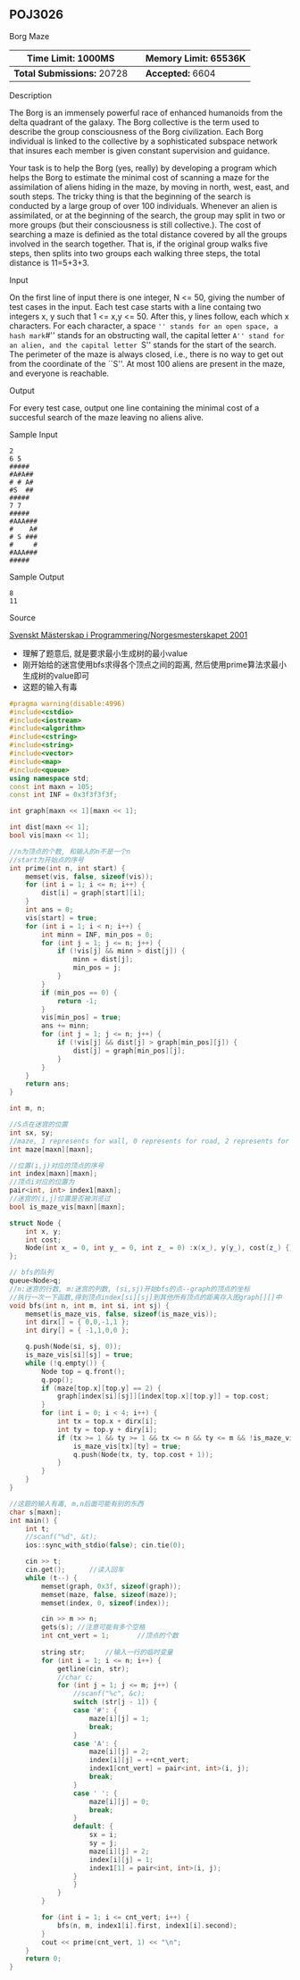 ## POJ3026

Borg Maze

| **Time Limit:** 1000MS       |      | **Memory Limit:** 65536K |
| ---------------------------- | ---- | ------------------------ |
| **Total Submissions:** 20728 |      | **Accepted:** 6604       |

Description

The Borg is an immensely powerful race of enhanced humanoids from the delta quadrant of the galaxy. The Borg collective is the term used to describe the group consciousness of the Borg civilization. Each Borg individual is linked to the collective by a sophisticated subspace network that insures each member is given constant supervision and guidance.

Your task is to help the Borg (yes, really) by developing a program which helps the Borg to estimate the minimal cost of scanning a maze for the assimilation of aliens hiding in the maze, by moving in north, west, east, and south steps. The tricky thing is that the beginning of the search is conducted by a large group of over 100 individuals. Whenever an alien is assimilated, or at the beginning of the search, the group may split in two or more groups (but their consciousness is still collective.). The cost of searching a maze is definied as the total distance covered by all the groups involved in the search together. That is, if the original group walks five steps, then splits into two groups each walking three steps, the total distance is 11=5+3+3.

Input

On the first line of input there is one integer, N <= 50, giving the number of test cases in the input. Each test case starts with a line containg two integers x, y such that 1 <= x,y <= 50. After this, y lines follow, each which x characters. For each character, a space `` '' stands for an open space, a hash mark ``#'' stands for an obstructing wall, the capital letter ``A'' stand for an alien, and the capital letter ``S'' stands for the start of the search. The perimeter of the maze is always closed, i.e., there is no way to get out from the coordinate of the ``S''. At most 100 aliens are present in the maze, and everyone is reachable.

Output

For every test case, output one line containing the minimal cost of a succesful search of the maze leaving no aliens alive.

Sample Input

```
2
6 5
##### 
#A#A##
# # A#
#S  ##
##### 
7 7
#####  
#AAA###
#    A#
# S ###
#     #
#AAA###
#####  
```

Sample Output

```
8
11
```

Source

[Svenskt Mästerskap i Programmering/Norgesmesterskapet 2001](http://poj.org/searchproblem?field=source&key=Svenskt+Mästerskap+i+Programmering%2FNorgesmesterskapet+2001)

* 理解了题意后, 就是要求最小生成树的最小value
* 刚开始给的迷宫使用bfs求得各个顶点之间的距离, 然后使用prime算法求最小生成树的value即可
* 这题的输入有毒

```c++
#pragma warning(disable:4996)
#include<cstdio>
#include<iostream>
#include<algorithm>
#include<cstring>
#include<string>
#include<vector>
#include<map>
#include<queue>
using namespace std;
const int maxn = 105;
const int INF = 0x3f3f3f3f;

int graph[maxn << 1][maxn << 1];

int dist[maxn << 1];
bool vis[maxn << 1];

//n为顶点的个数, 和输入的n不是一个n
//start为开始点的序号
int prime(int n, int start) {
	memset(vis, false, sizeof(vis));
	for (int i = 1; i <= n; i++) {
		dist[i] = graph[start][i];
	}
	int ans = 0;
	vis[start] = true;
	for (int i = 1; i < n; i++) {
		int minn = INF, min_pos = 0;
		for (int j = 1; j <= n; j++) {
			if (!vis[j] && minn > dist[j]) {
				minn = dist[j];
				min_pos = j;
			}
		}
		if (min_pos == 0) {
			return -1;
		}
		vis[min_pos] = true;
		ans += minn;
		for (int j = 1; j <= n; j++) {
			if (!vis[j] && dist[j] > graph[min_pos][j]) {
				dist[j] = graph[min_pos][j];
			}
		}
	}
	return ans;
}

int m, n;

//S点在迷宫的位置
int sx, sy;
//maze, 1 represents for wall, 0 represents for road, 2 represents for point "A"
int maze[maxn][maxn];

//位置(i,j)对应的顶点的序号
int index[maxn][maxn];
//顶点i对应的位置为
pair<int, int> index1[maxn];
//迷宫的(i,j)位置是否被浏览过
bool is_maze_vis[maxn][maxn];

struct Node {
	int x, y;
	int cost;
	Node(int x_ = 0, int y_ = 0, int z_ = 0) :x(x_), y(y_), cost(z_) {}
};

// bfs的队列
queue<Node>q;
//n:迷宫的行数, m:迷宫的列数, (si,sj)开始bfs的点--graph的顶点的坐标
//执行一次一下函数,得到顶点index[si][sj]到其他所有顶点的距离存入图graph[][]中
void bfs(int n, int m, int si, int sj) {
	memset(is_maze_vis, false, sizeof(is_maze_vis));
	int dirx[] = { 0,0,-1,1 };
	int diry[] = { -1,1,0,0 };

	q.push(Node(si, sj, 0));
	is_maze_vis[si][sj] = true;
	while (!q.empty()) {
		Node top = q.front();
		q.pop();
		if (maze[top.x][top.y] == 2) {
			graph[index[si][sj]][index[top.x][top.y]] = top.cost;
		}
		for (int i = 0; i < 4; i++) {
			int tx = top.x + dirx[i];
			int ty = top.y + diry[i];
			if (tx >= 1 && ty >= 1 && tx <= n && ty <= m && !is_maze_vis[tx][ty] && maze[tx][ty] != 1) {
				is_maze_vis[tx][ty] = true;
				q.push(Node(tx, ty, top.cost + 1));
			}
		}
	}
}

//这题的输入有毒, m,n后面可能有别的东西
char s[maxn];
int main() {
	int t;
	//scanf("%d", &t);
	ios::sync_with_stdio(false); cin.tie(0);

	cin >> t;
	cin.get();		//读入回车
	while (t--) {
		memset(graph, 0x3f, sizeof(graph));
		memset(maze, false, sizeof(maze));
		memset(index, 0, sizeof(index));

		cin >> m >> n;
		gets(s); //注意可能有多个空格
		int cnt_vert = 1;		//顶点的个数
		
		string str;		//输入一行的临时变量
		for (int i = 1; i <= n; i++) {
			getline(cin, str);
			//char c;
			for (int j = 1; j <= m; j++) {
				//scanf("%c", &c);
				switch (str[j - 1]) {
				case '#': {
					maze[i][j] = 1;
					break;
				}
				case 'A': {
					maze[i][j] = 2;
					index[i][j] = ++cnt_vert;
					index1[cnt_vert] = pair<int, int>(i, j);
					break;
				}
				case ' ': {
					maze[i][j] = 0;
					break;
				}
				default: {
					sx = i;
					sy = j;
					maze[i][j] = 2;
					index[i][j] = 1;
					index1[1] = pair<int, int>(i, j);
				}
				}
			}
		}

		for (int i = 1; i <= cnt_vert; i++) {
			bfs(n, m, index1[i].first, index1[i].second);
		}
		cout << prime(cnt_vert, 1) << "\n";
	}
	return 0;
}
```


